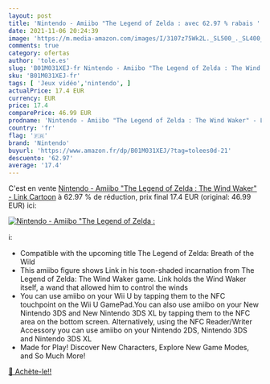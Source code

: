 ```yaml
---
layout: post
title: 'Nintendo - Amiibo "The Legend of Zelda : avec 62.97 % rabais '
date: 2021-11-06 20:24:39
image: 'https://m.media-amazon.com/images/I/3107z75Wk2L._SL500_._SL400_.jpg'
comments: true
category: ofertas
author: 'tole.es'
slug: 'B01M031XEJ-fr Nintendo - Amiibo "The Legend of Zelda : The Wind Waker" -...'
sku: 'B01M031XEJ-fr'
tags: [ 'Jeux vidéo','nintendo', ]
actualPrice: 17.4 EUR
currency: EUR
price: 17.4
comparePrice: 46.99 EUR
prodname: 'Nintendo - Amiibo "The Legend of Zelda : The Wind Waker" - Link Cartoon'
country: 'fr'
flag: '🇫🇷'
brand: 'Nintendo'
buyurl: 'https://www.amazon.fr/dp/B01M031XEJ/?tag=tolees0d-21'
descuento: '62.97'
average: '17.4'
---
```


C'est en vente [Nintendo - Amiibo "The Legend of Zelda : The Wind Waker" - Link Cartoon](https://www.amazon.fr/dp/B01M031XEJ/?tag=tolees0d-21)  à  62.97 % de réduction, prix final  17.4 EUR (original: 46.99 EUR) ici:

[![Nintendo - Amiibo "The Legend of Zelda :](https://m.media-amazon.com/images/I/3107z75Wk2L._SL500_._SL400_.jpg)](https://www.amazon.fr/dp/B01M031XEJ/?tag=tolees0d-21)

ℹ️:

- Compatible with the upcoming title The Legend of Zelda: Breath of the Wild
- This amiibo figure shows Link in his toon-shaded incarnation from The Legend of Zelda: The Wind Waker game. Link holds the Wind Waker itself, a wand that allowed him to control the winds
- You can use amiibo on your Wii U by tapping them to the NFC touchpoint on the Wii U GamePad.You can also use amiibo on your New Nintendo 3DS and New Nintendo 3DS XL by tapping them to the NFC area on the bottom screen. Alternatively, using the NFC Reader/Writer Accessory you can use amiibo on your Nintendo 2DS, Nintendo 3DS and Nintendo 3DS XL
- Made for Play! Discover New Characters, Explore New Game Modes, and So Much More!

[🛒 Achète-le!!](https://www.amazon.fr/dp/B01M031XEJ/?tag=tolees0d-21)
